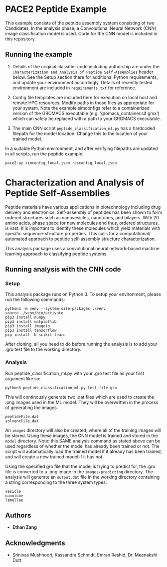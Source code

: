 # PACE2 Peptide Example

This example consists of the peptide assembly system consisting of two Candidates. In the analysis phase, a Convolutional Neural Network (CNN) image classification model is used. Code for the CNN model is included in this repository.

## Running the example
1. Details of the original classifier code including authorship are under the `Characterization and Analysis of Peptide Self-Assemblies` header below. See the Setup section there for additional Python requirements, and update your environment accordingly. Details of recently tested environment are included in `requirements.txt` for reference.

2. Config file templates are included here for execution on local host and remote HPC resources. Modify paths in those files as appropriate for your system. Note the example simconfigs refer to a containerized version of the GROMACS executable (e.g. 'gromacs_container.sif gmx') which can safely be replaced with a path to your GROMACS executable.

3. The main CNN script `peptide_classification_ml.py` has a hardcoded filepath for the model location. Change this to the location of your trained model.

In a suitable Python environment, and after verifying filepaths are updated in all scripts, run the peptide example:
```
pace2.py simconfig_local.json resconfig_local.json
```

# Characterization and Analysis of Peptide Self-Assemblies

Peptide materials have various applications in biotechnology including drug delivery and electronics. Self-assembly of peptides has been shown to form ordered structures such as nanovesicles, nanotubes, and bilayers. With 20 amino acids, phase space for new molecules and thus, ordered structures, is vast. It is important to identify these molecules which yield materials with specific sequence-structure properties. This calls for a computational/ automated approach to peptide self-assembly structure characterization.

This analysis package uses a convolutional neural network-based machine learning approach to classifying peptide systems.

## Running analysis with the CNN code

### Setup

This analysis package runs on Python 3. To setup your environment, please run the following commands:

```
python3 -m venv --system-site-packages ./venv
source ./venv/bin/activate
pip3 install numpy
pip3 install matplotlib
pip3 install imageio
pip3 install tensorflow
pip install -U scikit-learn
```

After cloning, all you need to do before running the analysis is to add your .gro test file to the working directory. 

### Analysis

Run peptide_classification_ml.py with your .gro test file as your first argument like so:

```
python3 peptide_classification_ml.py test_file.gro
```

This will continously generate two .dat files which are used to create the .png images used in the ML model. They will be overwritten in the process of generating the images.

```
peptideFile.dat
solventFile.dat
```

An `images` directory will also be created, where all of the training images will be stored. Using these images, the CNN model is trained and stored in the `model` directory. Note: this SAME analysis command as stated above can be used regardless of whether the model has already been trained or not. The script will automatically load the trained model if it already has been trained, and will create a new trained model if it has not. 

Using the specified gro file that the model is trying to predict for, the .gro file is converted to a .png image in the `images/predicting` directory. The analysis will  generate an `output.dat` file in the working directory containing a string corresponding to the three system types:
```
vesicle
nanotube
lamellae
```


## Authors

* **Ethan Zang** 

## Acknowledgments

* Srinivas Mushnoori, Kassandra Schmidt, Emran Reshid, Dr. Meenakshi Dutt
